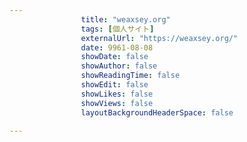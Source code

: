 ---
                title: "weaxsey.org"
                tags: [個人サイト]
                externalUrl: "https://weaxsey.org/"
                date: 9961-08-08
                showDate: false
                showAuthor: false
                showReadingTime: false
                showEdit: false
                showLikes: false
                showViews: false
                layoutBackgroundHeaderSpace: false
                ---

